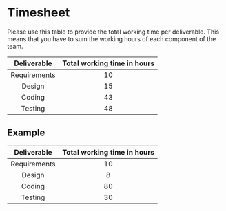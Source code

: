 # Timesheet

Please use this table to provide the total working time per deliverable. This means that you have to sum the working hours of each component of the team.

| Deliverable | Total working time in hours |
|:-----------:|:------------------:|
|Requirements| 10 |
|Design | 15 |
|Coding | 43 |
|Testing | 48 |



## Example

| Deliverable | Total working time in hours |
|:-----------:|:------------------:|
|Requirements| 10 |
|Design | 8 |
|Coding | 80 |
|Testing | 30 |